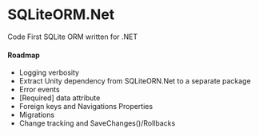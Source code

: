# SQLiteORM.Net
Code First SQLite ORM written for .NET


#### Roadmap
- Logging verbosity
- Extract Unity dependency from SQLiteORN.Net to a separate package
- Error events
- [Required] data attribute
- Foreign keys and Navigations Properties
- Migrations
- Change tracking and SaveChanges()/Rollbacks